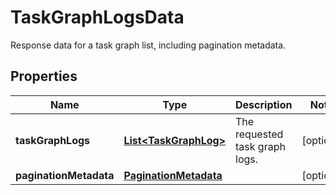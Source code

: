 

# TaskGraphLogsData

Response data for a task graph list, including pagination metadata.

## Properties

| Name | Type | Description | Notes |
|------------ | ------------- | ------------- | -------------|
|**taskGraphLogs** | [**List&lt;TaskGraphLog&gt;**](TaskGraphLog.md) | The requested task graph logs. |  [optional] |
|**paginationMetadata** | [**PaginationMetadata**](PaginationMetadata.md) |  |  [optional] |



